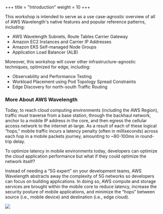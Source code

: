 +++
title = "Introduction"
weight = 10
+++

This workshop is intended to serve as a use case-agnostic overview of all of AWS Wavelength's native features and popular reference patterns, including:

-   AWS Wavelength Subnets, Route Tables Carrier Gateway
-   Amazon EC2 Instances and Carrier IP Addresses
-   Amazon EKS Self-managed Node Groups
-   Application Load Balancer (ALB)

Moreover, this workshop will cover other infrastructure-agnostic techniques, optimized for edge, including:
- Observability and Performance Testing
- Workload Placement using Pod Topology Spread Constraints
- Edge Discovery for north-south Traffic Routing

### More About AWS Wavelength
Today, to reach cloud computing environments (including the AWS Region), traffic must traverse from a base station, through the backhaul network, anchor to a mobile IP address in the core, and then egress the cellular access network to the internet at-large. As a result of each of these logical “hops,” mobile traffic incurs a latency penalty (often in milliseconds) across each hop in a mobile packets journey, amounting to ~80-100ms in round-trip delay.

To optimize latency in mobile environments today, developers can optimize the cloud application performance but what if they could optimize the network itself?

Instead of needing a “5G expert” on your development teams, AWS Wavelength abstracts away the complexity of 5G networks so developers can focus on building applications. In doing so, AWS compute and storage services are brought within the mobile core to reduce latency, increase the security posture of mobile applications, and minimize the “hops” between source (i.e., mobile device) and destination (i.e., edge cloud).

<img src="https://d2908q01vomqb2.cloudfront.net/fe2ef495a1152561572949784c16bf23abb28057/2022/12/15/Screen-Shot-2022-12-15-at-12.11.20-PM.png">
